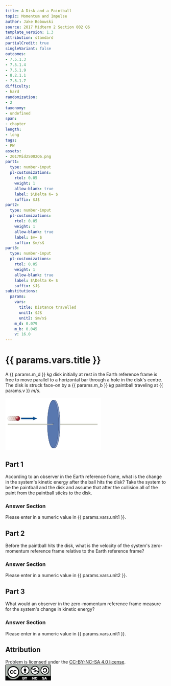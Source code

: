 ```yaml
---
title: A Disk and a Paintball
topic: Momentum and Impulse
author: Jake Bobowski
source: 2017 Midterm 2 Section 002 Q6
template_version: 1.3
attribution: standard
partialCredit: true
singleVariant: false
outcomes:
- 7.5.1.3
- 7.5.1.4
- 7.5.1.9
- 8.2.1.1
- 7.5.1.7
difficulty:
- hard
randomization:
- 2
taxonomy:
- undefined
span:
- chapter
length:
- long
tags:
- PW
assets:
- 2017Mid2S002Q6.png
part1:
  type: number-input
  pl-customizations:
    rtol: 0.05
    weight: 1
    allow-blank: true
    label: $\Delta K= $
    suffix: $J$
part2:
  type: number-input
  pl-customizations:
    rtol: 0.05
    weight: 1
    allow-blank: true
    label: $v= $
    suffix: $m/s$
part3:
  type: number-input
  pl-customizations:
    rtol: 0.05
    weight: 1
    allow-blank: true
    label: $\Delta K= $
    suffix: $J$
substitutions:
  params:
    vars:
      title: Distance travelled
      unit1: $J$
      unit2: $m/s$
    m_d: 0.079
    m_b: 0.045
    v: 16.0
---
```

# {{ params.vars.title }}
A {{ params.m_d }} $kg$ disk initially at rest in the Earth reference frame is free to move parallel to a horizontal bar through a hole in the disk's centre. The disk is struck face-on by a {{ params.m_b }} $kg$ paintball traveling at {{ params.v }} $m/s$.

<img src="2017Mid2S002Q6.png" alt="Figure of a paintball travelling to the right hitting a disk which has a horizontal bar going through its centre." width=300>

## Part 1

According to an observer in the Earth reference frame, what is the change in the system's kinetic energy after the ball hits the disk? Take the system to be the paintball and the disk and assume that after the collision all of the paint from the paintball sticks to the disk.

### Answer Section

Please enter in a numeric value in {{ params.vars.unit1 }}.

## Part 2

Before the paintball hits the disk, what is the velocity of the system's zero-momentum reference frame relative to the Earth reference frame?

### Answer Section

Please enter in a numeric value in {{ params.vars.unit2 }}.

## Part 3

What would an observer in the zero-momentum reference frame measure for the system's change in kinetic energy?

### Answer Section

Please enter in a numeric value in {{ params.vars.unit1 }}.

## Attribution

Problem is licensed under the [CC-BY-NC-SA 4.0 license](https://creativecommons.org/licenses/by-nc-sa/4.0/).<br> ![The Creative Commons 4.0 license requiring attribution-BY, non-commercial-NC, and share-alike-SA license.](https://raw.githubusercontent.com/firasm/bits/master/by-nc-sa.png)